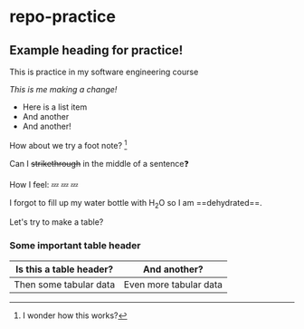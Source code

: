# repo-practice
## Example heading for practice!

This is practice in my software engineering course

*This is me making a change!*

- Here is a list item
- And another
- And another!

How about we try a foot note? [^1]

[^1]: I wonder how this works?

Can I ~~strikethrough~~ in the middle of a sentence:question:

How I feel: :zzz: :zzz: :zzz:

I forgot to fill up my water bottle with H<sub>2</sub>O so I am ==dehydrated==.

Let's try to make a table?

### Some important table header
| Is this a table header? | And another? |
| ---------------------- | ---------------------- |
| Then some tabular data | Even more tabular data |